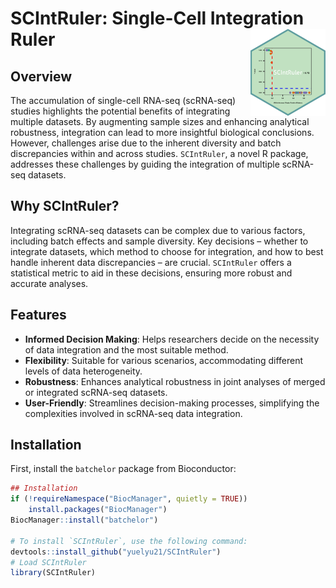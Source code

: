# SCIntRuler: Single-Cell Integration Ruler <a href='https://yuelyu21.github.io/SCIntRuler/'><img src="man/figures/SCIntRuler.png" align="right" height="139"/></a>


## Overview
The accumulation of single-cell RNA-seq (scRNA-seq) studies highlights the potential benefits of integrating multiple datasets. By augmenting sample sizes and enhancing analytical robustness, integration can lead to more insightful biological conclusions. However, challenges arise due to the inherent diversity and batch discrepancies within and across studies. `SCIntRuler`, a novel R package, addresses these challenges by guiding the integration of multiple scRNA-seq datasets.

## Why SCIntRuler?
Integrating scRNA-seq datasets can be complex due to various factors, including batch effects and sample diversity. Key decisions – whether to integrate datasets, which method to choose for integration, and how to best handle inherent data discrepancies – are crucial. `SCIntRuler` offers a statistical metric to aid in these decisions, ensuring more robust and accurate analyses.

## Features
- **Informed Decision Making**: Helps researchers decide on the necessity of data integration and the most suitable method.
- **Flexibility**: Suitable for various scenarios, accommodating different levels of data heterogeneity.
- **Robustness**: Enhances analytical robustness in joint analyses of merged or integrated scRNA-seq datasets.
- **User-Friendly**: Streamlines decision-making processes, simplifying the complexities involved in scRNA-seq data integration.


## Installation

First, install the `batchelor` package from Bioconductor:

```R
## Installation
if (!requireNamespace("BiocManager", quietly = TRUE))
    install.packages("BiocManager")
BiocManager::install("batchelor")

# To install `SCIntRuler`, use the following command:
devtools::install_github("yuelyu21/SCIntRuler")
# Load SCIntRuler
library(SCIntRuler)
